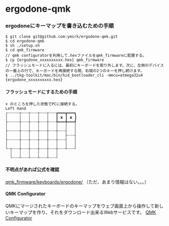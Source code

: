 # ergodone-qmk

### ergodoneにキーマップを書き込むための手順

```
$ git clone git@github.com:ymsrk/ergodone-qmk.git
$ cd ergodone-qmk
$ sh ./setup.sh
$ cd qmk_firmware
// qmk configuratorを利用して.hexファイルをqmk_firmwareに配置する。
$ cp {ergodone_xxxxxxxxxx.hex} qmk_firmware
// フラッシュモードに入るには、最初にキーボードを取り外します。次に、左側のデバイスの一番上の行で、キーボードを再接続する間、右端の2つのキーを押し続けます。
$ ../tkg-toolkit/mac/bin/hid_bootloader_cli -mmcu=atmega32u4 {ergodone_xxxxxxxxxx.hex}
```

#### フラッシュモードにするための手順
```
x のところを押した状態でPCに接続する。
Left Hand
┌┈┈┈┈┈┬┈┈┈┬┈┈┈┬┈┈┈┬┈┈┈┲━━━┳━━━┓
│     │   │   │   │   ┃ 𝘅 ┃ 𝘅 ┃
├┈┈┈┈┈┼┈┈┈┼┈┈┈┼┈┈┈┼┈┈┈╄━━━╇━━━┩
│     │   │   │   │   │   │   │
├┈┈┈┈┈┼┈┈┈┼┈┈┈┼┈┈┈┼┈┈┈┼┈┈┈┤   │
│     │   │   │   │   │   ├┈┈┈┤
├┈┈┈┈┈┼┈┈┈┼┈┈┈┼┈┈┈┼┈┈┈┼┈┈┈┤   │
│     │   │   │   │   │   │   │
└┈┬┈┈┈┼┈┈┈┼┈┈┈┼┈┈┈┼┈┈┈┼┈┈┈┴┈┈┈┘
  │   │   │   │   │   │
  └┈┈┈┴┈┈┈┴┈┈┈┴┈┈┈┴┈┈┈┘
```

#### 不明点があれば公式を確認  
[qmk_firmware/keyboards/ergodone/](https://github.com/qmk/qmk_firmware/tree/master/keyboards/ergodone)
（ただ、あまり情報はない。。。）

#### QMK Configurator

QMKにマージされたキーボードのキーマップをウェブ画面上から操作して新しいキーマップを作り、それをダウンロード出来るWebサービスです。
[QMK Configurator](https://config.qmk.fm/#/mechlovin/kanu/LAYOUT_all)
